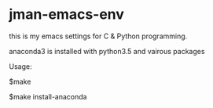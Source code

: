 # jman-emacs-env

this is my emacs settings for C & Python programming.

anaconda3 is installed with python3.5 and vairous packages

Usage:

$make

$make install-anaconda


